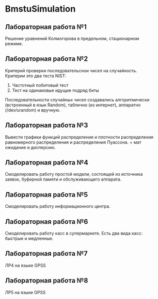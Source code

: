 # BmstuSimulation

## Лабораторная работа №1
Решение уравнений Колмогорова в предельном, стационарном режиме.

## Лабораторная работа №2
Критерий проверки последовательснои чисел на случайность.  
Критерии это два теста NIST:  
1. Частотный побитовый тест  
2. Тест на одинаковые идущие подряд биты  

Последовательности случайных чисел создавались алгоритмически (встроенный в язык Random), таблично (из интернет), аппаратно (/dev/urandom) и вручную. 

## Лабораторная работа №3

Вывести графики функций распределения и плотности распределения равномерного распределения и распределения Пуассона. + мат ожидание и дисперсию.

## Лабораторная работа №4

Смоделировать работу простой модели, состоящей из источника заявок, буферной памяти и обслуживающего аппарата.

## Лабораторная работа №5

Смоделировать работу информационного центра.

## Лабораторная работа №6

Смоделировать работу касс в супермаркете. Есть два вида касс: быстрые и медленные.

## Лабораторная работа №7

ЛР4 на языке GPSS

## Лабораторная работа №8

ЛР5 на языке GPSS
